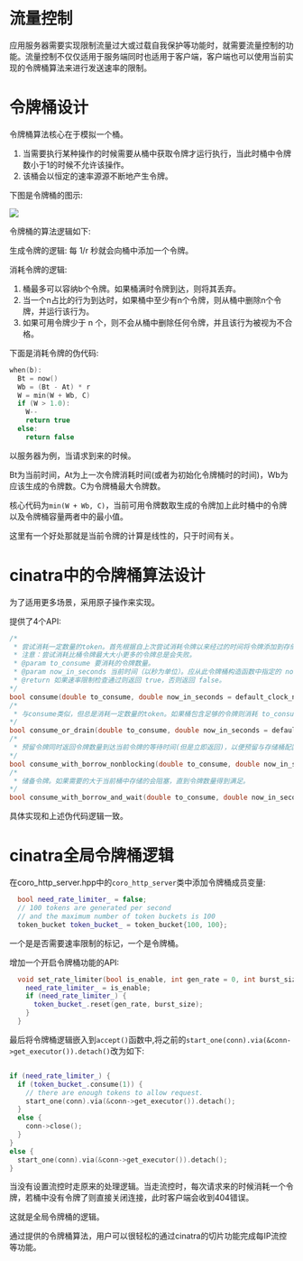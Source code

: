# 流量控制

应用服务器需要实现限制流量过大或过载自我保护等功能时，就需要流量控制的功能。流量控制不仅仅适用于服务端同时也适用于客户端，客户端也可以使用当前实现的令牌桶算法来进行发送速率的限制。

# 令牌桶设计

令牌桶算法核心在于模拟一个桶。

1. 当需要执行某种操作的时候需要从桶中获取令牌才运行执行，当此时桶中令牌数小于1的时候不允许该操作。
2. 该桶会以恒定的速率源源不断地产生令牌。

下图是令牌桶的图示:

![](https://media.geeksforgeeks.org/wp-content/uploads/20240116162804/Blank-diagram-(7).png)

令牌桶的算法逻辑如下:

生成令牌的逻辑: 每 1/r 秒就会向桶中添加一个令牌。

消耗令牌的逻辑:

1. 桶最多可以容纳b个令牌。如果桶满时令牌到达，则将其丢弃。
2. 当一个n占比的行为到达时，如果桶中至少有n个令牌，则从桶中删除n个令牌，并运行该行为。
3. 如果可用令牌少于 n 个，则不会从桶中删除任何令牌，并且该行为被视为不合格。

下面是消耗令牌的伪代码:

```c
when(b):
  Bt = now()
  Wb = (Bt - At) * r
  W = min(W + Wb, C)
  if (W > 1.0):
    W--
    return true
  else:
    return false
```

以服务器为例，当请求到来的时候。

Bt为当前时间，At为上一次令牌消耗时间(或者为初始化令牌桶时的时间)，Wb为应该生成的令牌数。C为令牌桶最大令牌数。

核心代码为`min(W + Wb, C)`，当前可用令牌数取生成的令牌加上此时桶中的令牌以及令牌桶容量两者中的最小值。

这里有一个好处那就是当前令牌的计算是线性的，只于时间有关。

# cinatra中的令牌桶算法设计

为了适用更多场景，采用原子操作来实现。

提供了4个API:

```cpp
/*
 * 尝试消耗一定数量的token。首先根据自上次尝试消耗令牌以来经过的时间将令牌添加到存储桶中。
 * 注意：尝试消耗比桶令牌最大大小更多的令牌总是会失败。
 * @param to_consume 要消耗的令牌数量。
 * @param now_in_seconds 当前时间（以秒为单位）。应从此令牌桶构造函数中指定的 now_in_seconds 单调递增。
 * @return 如果速率限制检查通过则返回 true，否则返回 false。
*/
bool consume(double to_consume, double now_in_seconds = default_clock_now())
/*
 * 与consume类似，但总是消耗一定数量的token。如果桶包含足够的令牌则消耗 to_consume 令牌。否则桶会被清空。
*/
bool consume_or_drain(double to_consume, double now_in_seconds = default_clock_now())
/*
 * 预留令牌同时返回令牌数量到达当前令牌的等待时间(但是立即返回)，以便预留与存储桶配置兼容。
*/
bool consume_with_borrow_nonblocking(double to_consume, double now_in_seconds = default_clock_now())
/*
 * 储备令牌。如果需要的大于当前桶中存储的会阻塞，直到令牌数量得到满足。
*/
bool consume_with_borrow_and_wait(double to_consume, double now_in_seconds = default_clock_now())
```

具体实现和上述伪代码逻辑一致。

# cinatra全局令牌桶逻辑

在coro_http_server.hpp中的`coro_http_server`类中添加令牌桶成员变量:

```cpp
  bool need_rate_limiter_ = false;
  // 100 tokens are generated per second
  // and the maximum number of token buckets is 100
  token_bucket token_bucket_ = token_bucket{100, 100};
```

一个是是否需要速率限制的标记，一个是令牌桶。

增加一个开启令牌桶功能的API:

```cpp
  void set_rate_limiter(bool is_enable, int gen_rate = 0, int burst_size = 0) {
    need_rate_limiter_ = is_enable;
    if (need_rate_limiter_) {
      token_bucket_.reset(gen_rate, burst_size);
    }
  }
```

最后将令牌桶逻辑嵌入到`accept()`函数中,将之前的`start_one(conn).via(&conn->get_executor()).detach()`改为如下:

```cpp

if (need_rate_limiter_) {
  if (token_bucket_.consume(1)) {
    // there are enough tokens to allow request.
    start_one(conn).via(&conn->get_executor()).detach();
  }
  else {
    conn->close();
  }
}
else {
  start_one(conn).via(&conn->get_executor()).detach();
}
```

当没有设置流控时走原来的处理逻辑。当走流控时，每次请求来的时候消耗一个令牌，若桶中没有令牌了则直接关闭连接，此时客户端会收到404错误。

这就是全局令牌桶的逻辑。

通过提供的令牌桶算法，用户可以很轻松的通过cinatra的切片功能完成每IP流控等功能。